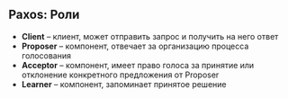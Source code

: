 ## Paxos: Роли

* **Client** – клиент, может отправить запрос и получить на него ответ
* **Proposer** – компонент, отвечает за организацию процесса голосования
* **Acceptor** – компонент, имеет право голоса за принятие или отклонение конкретного предложения от Proposer
* **Learner** – компонент, запоминает принятое решение

